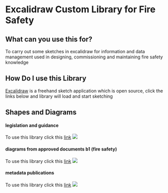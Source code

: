 # Excalidraw Custom Library for Fire Safety

## What can you use this for?
To carry out some sketches in excalidraw for information and data management used in designing, commissioning and maintaining fire safety knowledge
## How Do I use this Library
[Excalidraw](https://github.com/excalidraw/excalidraw) is a freehand sketch application which is open source, click the links below and library will load and start sketching
## Shapes and Diagrams
#### legislation and guidance
To use this library click this [link](https://excalidraw.com/?addLibrary=https://raw.githubusercontent.com/buildvoc/excalidraw-custom-libraries/main/legislation-guidance-library.excalidrawlib) 
![](https://notes.buildvoc.co.uk/uploads/upload_5fa121a4dbb68e6662cb7d63ba8eb1e3.jpg)
#### diagrams from approved documents b1 (fire safety)
To use this library click this [link](https://excalidraw.com/?addLibrary=https://raw.githubusercontent.com/buildvoc/excalidraw-custom-libraries/main/diagrams-approved-document-library.excalidrawlib)
![](https://notes.buildvoc.co.uk/uploads/upload_c9d1c939cd371dd9d5810ef48c4921f5.jpg)
#### metadata publications
To use this library click this [link](https://excalidraw.com/?addLibrary=https://raw.githubusercontent.com/buildvoc/excalidraw-custom-libraries/main/metadata-book-section-library.excalidrawlib)
![](https://notes.buildvoc.co.uk/uploads/upload_97a6168564a7cdc52da528f28060cfe1.jpg)

